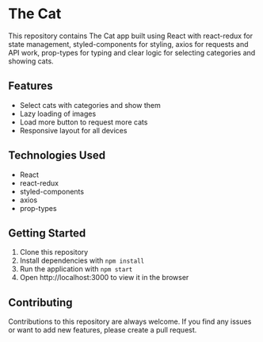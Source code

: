 # The Cat

This repository contains The Cat app built using React with react-redux for state management, styled-components for styling, axios for requests and API work, prop-types for typing and clear logic for selecting categories and showing cats.

## Features

- Select cats with categories and show them
- Lazy loading of images
- Load more button to request more cats
- Responsive layout for all devices

## Technologies Used

- React
- react-redux
- styled-components
- axios
- prop-types

## Getting Started

1. Clone this repository
2. Install dependencies with `npm install`
3. Run the application with `npm start`
4. Open http://localhost:3000 to view it in the browser

## Contributing

Contributions to this repository are always welcome. If you find any issues or want to add new features, please create a pull request.
